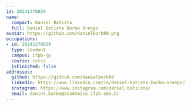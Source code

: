 ```yaml
---
id: 20241370029
name:
  compact: Daniel Batista
  full: Daniel Batista Borba Orengo
avatar: https://github.com/danielborb09.png
occupations:
- id: 20241370029
  type: student
  campus: ifpb-jp
  course: cstsi
  isFinished: false
addresses:
  github: https://github.com/danielborb09
  linkedin: https://www.linkedin.com/in/daniel-batista-borba-orengo/
  instagram: https://www.instagram.com/daniel.batiista/
  email: daniel.borba@academico.ifpb.edu.br
---
```

